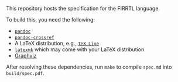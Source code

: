 This repository hosts the specification for the FIRRTL language.

To build this, you need the following:

- [`pandoc`](https://pandoc.org/)
- [`pandoc-crossref`](https://lierdakil.github.io/pandoc-crossref/)
- A LaTeX distribution, e.g., [`TeX Live`](https://tug.org/texlive/)
- [`latexmk`](https://ctan.org/pkg/latexmk?lang=en) which may come with your LaTeX distribution
- [Graphviz](https://graphviz.org/)

After resolving these dependencies, run `make` to compile `spec.md` into `build/spec.pdf`.
